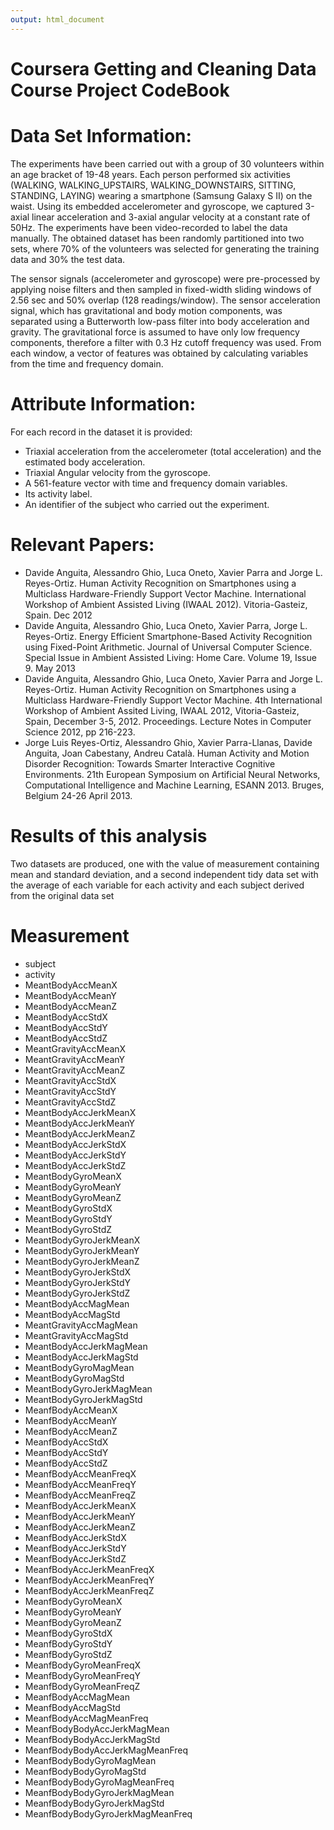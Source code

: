 ```yaml
---
output: html_document
---
```

Coursera Getting and Cleaning Data Course Project CodeBook
==========================================================

# Data Set Information:

The experiments have been carried out with a group of 30 volunteers within an age bracket of 19-48 years. Each person performed six activities (WALKING, WALKING_UPSTAIRS, WALKING_DOWNSTAIRS, SITTING, STANDING, LAYING) wearing a smartphone (Samsung Galaxy S II) on the waist. Using its embedded accelerometer and gyroscope, we captured 3-axial linear acceleration and 3-axial angular velocity at a constant rate of 50Hz. The experiments have been video-recorded to label the data manually. The obtained dataset has been randomly partitioned into two sets, where 70% of the volunteers was selected for generating the training data and 30% the test data. 

The sensor signals (accelerometer and gyroscope) were pre-processed by applying noise filters and then sampled in fixed-width sliding windows of 2.56 sec and 50% overlap (128 readings/window). The sensor acceleration signal, which has gravitational and body motion components, was separated using a Butterworth low-pass filter into body acceleration and gravity. The gravitational force is assumed to have only low frequency components, therefore a filter with 0.3 Hz cutoff frequency was used. From each window, a vector of features was obtained by calculating variables from the time and frequency domain.

# Attribute Information:

For each record in the dataset it is provided: 
- Triaxial acceleration from the accelerometer (total acceleration) and the estimated body acceleration. 
- Triaxial Angular velocity from the gyroscope. 
- A 561-feature vector with time and frequency domain variables. 
- Its activity label. 
- An identifier of the subject who carried out the experiment.

# Relevant Papers:
- Davide Anguita, Alessandro Ghio, Luca Oneto, Xavier Parra and Jorge L. Reyes-Ortiz. Human Activity Recognition on Smartphones using a Multiclass Hardware-Friendly Support Vector Machine. International Workshop of Ambient Assisted Living (IWAAL 2012). Vitoria-Gasteiz, Spain. Dec 2012 
- Davide Anguita, Alessandro Ghio, Luca Oneto, Xavier Parra, Jorge L. Reyes-Ortiz. Energy Efficient Smartphone-Based Activity Recognition using Fixed-Point Arithmetic. Journal of Universal Computer Science. Special Issue in Ambient Assisted Living: Home Care. Volume 19, Issue 9. May 2013
- Davide Anguita, Alessandro Ghio, Luca Oneto, Xavier Parra and Jorge L. Reyes-Ortiz. Human Activity Recognition on Smartphones using a Multiclass Hardware-Friendly Support Vector Machine. 4th International Workshop of Ambient Assited Living, IWAAL 2012, Vitoria-Gasteiz, Spain, December 3-5, 2012. Proceedings. Lecture Notes in Computer Science 2012, pp 216-223. 
- Jorge Luis Reyes-Ortiz, Alessandro Ghio, Xavier Parra-Llanas, Davide Anguita, Joan Cabestany, Andreu Català. Human Activity and Motion Disorder Recognition: Towards Smarter Interactive Cognitive Environments. 21th European Symposium on Artificial Neural Networks, Computational Intelligence and Machine Learning, ESANN 2013. Bruges, Belgium 24-26 April 2013.

# Results of this analysis
Two datasets are produced, one with the value of measurement containing mean and standard deviation, and a second independent tidy data set with the average of each variable for each activity and each subject derived from the original data set

# Measurement
- subject 
- activity 
- MeantBodyAccMeanX 
- MeantBodyAccMeanY 
- MeantBodyAccMeanZ 
- MeantBodyAccStdX 
- MeantBodyAccStdY 
- MeantBodyAccStdZ  
- MeantGravityAccMeanX  
- MeantGravityAccMeanY  
- MeantGravityAccMeanZ  
- MeantGravityAccStdX  
- MeantGravityAccStdY  
- MeantGravityAccStdZ  
- MeantBodyAccJerkMeanX  
- MeantBodyAccJerkMeanY  
- MeantBodyAccJerkMeanZ  
- MeantBodyAccJerkStdX  
- MeantBodyAccJerkStdY  
- MeantBodyAccJerkStdZ  
- MeantBodyGyroMeanX  
- MeantBodyGyroMeanY  
- MeantBodyGyroMeanZ  
- MeantBodyGyroStdX  
- MeantBodyGyroStdY  
- MeantBodyGyroStdZ  
- MeantBodyGyroJerkMeanX  
- MeantBodyGyroJerkMeanY  
- MeantBodyGyroJerkMeanZ  
- MeantBodyGyroJerkStdX  
- MeantBodyGyroJerkStdY  
- MeantBodyGyroJerkStdZ  
- MeantBodyAccMagMean  
- MeantBodyAccMagStd  
- MeantGravityAccMagMean  
- MeantGravityAccMagStd  
- MeantBodyAccJerkMagMean  
- MeantBodyAccJerkMagStd  
- MeantBodyGyroMagMean  
- MeantBodyGyroMagStd 
- MeantBodyGyroJerkMagMean 
- MeantBodyGyroJerkMagStd 
- MeanfBodyAccMeanX 
- MeanfBodyAccMeanY 
- MeanfBodyAccMeanZ 
- MeanfBodyAccStdX 
- MeanfBodyAccStdY 
- MeanfBodyAccStdZ 
- MeanfBodyAccMeanFreqX 
- MeanfBodyAccMeanFreqY 
- MeanfBodyAccMeanFreqZ 
- MeanfBodyAccJerkMeanX 
- MeanfBodyAccJerkMeanY 
- MeanfBodyAccJerkMeanZ 
- MeanfBodyAccJerkStdX 
- MeanfBodyAccJerkStdY 
- MeanfBodyAccJerkStdZ 
- MeanfBodyAccJerkMeanFreqX 
- MeanfBodyAccJerkMeanFreqY 
- MeanfBodyAccJerkMeanFreqZ 
- MeanfBodyGyroMeanX 
- MeanfBodyGyroMeanY 
- MeanfBodyGyroMeanZ 
- MeanfBodyGyroStdX 
- MeanfBodyGyroStdY 
- MeanfBodyGyroStdZ 
- MeanfBodyGyroMeanFreqX 
- MeanfBodyGyroMeanFreqY 
- MeanfBodyGyroMeanFreqZ 
- MeanfBodyAccMagMean 
- MeanfBodyAccMagStd 
- MeanfBodyAccMagMeanFreq 
- MeanfBodyBodyAccJerkMagMean 
- MeanfBodyBodyAccJerkMagStd 
- MeanfBodyBodyAccJerkMagMeanFreq 
- MeanfBodyBodyGyroMagMean 
- MeanfBodyBodyGyroMagStd 
- MeanfBodyBodyGyroMagMeanFreq 
- MeanfBodyBodyGyroJerkMagMean 
- MeanfBodyBodyGyroJerkMagStd 
- MeanfBodyBodyGyroJerkMagMeanFreq
